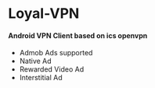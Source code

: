 # Loyal-VPN

#### Android VPN Client based on ics openvpn

- Admob Ads supported
- Native Ad
- Rewarded Video Ad
- Interstitial Ad
